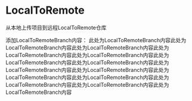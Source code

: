 # LocalToRemote
从本地上传项目到远程LocalToRemote仓库




添加LocalToRemoteBranch内容：
此处为LocalToRemoteBranch内容此处为LocalToRemoteBranch内容此处为LocalToRemoteBranch内容此处为LocalToRemoteBranch内容此处为LocalToRemoteBranch内容此处为LocalToRemoteBranch内容此处为LocalToRemoteBranch内容此处为LocalToRemoteBranch内容此处为LocalToRemoteBranch内容此处为LocalToRemoteBranch内容此处为LocalToRemoteBranch内容此处为LocalToRemoteBranch内容此处为LocalToRemoteBranch内容此处为LocalToRemoteBranch内容
